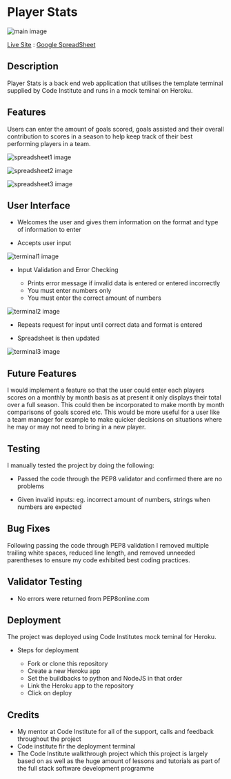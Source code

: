 # Player Stats

![main image](assets/images/img_1.PNG)

[Live Site](https://playerstats21.herokuapp.com/) : [Google SpreadSheet](https://docs.google.com/spreadsheets/d/1a-geptm0pUIiS4hvhRsTyhaJOhbPlB-eqwekJ71BHqI/edit#gid=47386341)

## Description

Player Stats is a back end web application that utilises the template terminal supplied by Code Institute and runs in a mock teminal on Heroku.

## Features

Users can enter the amount of goals scored, goals assisted and their overall contribution to scores in a season to help keep track of their best performing players in a team.

![spreadsheet1 image](assets/images/spreadsheet_1.PNG)

![spreadsheet2 image](assets/images/spreadsheet_2.PNG)

![spreadsheet3 image](assets/images/spreadsheet_3.PNG)

## User Interface

- Welcomes the user and gives them information on the format and type of information to enter

- Accepts user input

![terminal1 image](assets/images/terminal_1.PNG)

- Input Validation and Error Checking

    - Prints error message if invalid data is entered or entered incorrectly
    - You must enter numbers only
    - You must enter the correct amount of numbers

![terminal2 image](assets/images/terminal_2.PNG)

- Repeats request for input until correct data and format is entered

- Spreadsheet is then updated

![terminal3 image](assets/images/terminal_3.PNG)

## Future Features

I would implement a feature so that the user could enter each players scores on a monthly by month basis as at present it only displays their total over a full season. This could then be incorporated to make month by month comparisons of goals scored etc. 
This would be more useful for a user like a team manager for example to make quicker decisions on situations where he may or may not need to bring in a new player.

## Testing

I manually tested the project by doing the following:

- Passed the code through the PEP8 validator and confirmed there are no problems

- Given invalid inputs: eg. incorrect amount of numbers, strings when numbers are expected

## Bug Fixes

Following passing the code through PEP8 validation I removed multiple trailing white spaces, reduced line length, and removed unneeded parentheses to ensure my code exhibited best coding practices.

## Validator Testing

- No errors were returned from PEP8online.com

## Deployment

The project was deployed using Code Institutes mock teminal for Heroku.

- Steps for deployment

    - Fork or clone this repository
    - Create a new Heroku app
    - Set the buildbacks to python and NodeJS in that order
    - Link the Heroku app to the repository
    - Click on deploy

## Credits

- My mentor at Code Institute for all of the support, calls and feedback throughout the project
- Code institute fir the deployment terminal  
- The Code Institute walkthrough project which this project is largely based on as well as the huge amount of lessons and tutorials as part of the full stack software development programme








